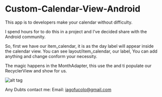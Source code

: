 # Custom-Calendar-View-Android

This app is to developers make your calendar without difficulty.


I spend hours for to do this in a project and I've decided share with the Android community.


So, first we have our item_calendar, it is as the day label will appear inside the calendar view.
You can see layout/item_calendar, our label, You can add anything and change conform your necessity.


The magic happens in the MonthAdapter, this use the and ti populate our RecyclerView and show for us.


![alt tag](https://github.com/ifucolo/Custom-Calendar-View-Android/blob/master/CustomCalendar/screnshot.png)

Any Dubts contact me:
Email: iagofucolo@gmail.com
